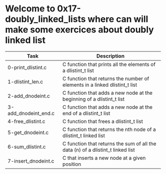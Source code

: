 # Welcome to 0x17-doubly_linked_lists where can will make some exercices about doubly linked list
| Task | Description |
| ---- | ----------- |
| 0-print_dlistint.c | C function that prints all the elements of a dlistint_t list |
| 1-dlistint_len.c | C function that returns the number of elements in a linked dlistint_t list |
| 2-add_dnodeint.c | C function that adds a new node at the beginning of a dlistint_t list |
| 3-add_dnodeint_end.c | C function that adds a new node at the end of a dlistint_t list |
| 4-free_dlistint.c | C function that frees a dlistint_t list |
| 5-get_dnodeint.c | C function that returns the nth node of a dlistint_t linked list |
| 6-sum_dlistint.c | C function that returns the sum of all the data (n) of a dlistint_t linked list |
| 7-insert_dnodeint.c | C  that inserts a new node at a given position |
